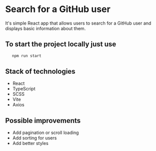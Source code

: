# Search for a GitHub user
 
It's simple React app that allows users to search for a GitHub user and displays basic
information about them.

## To start the project locally just use

```js
   npm run start
```

## Stack of technologies

- React
- TypeScript
- SCSS
- Vite
- Axios

## Possible improvements
- Add pagination or scroll loading
- Add sorting for users
- Add better styles


